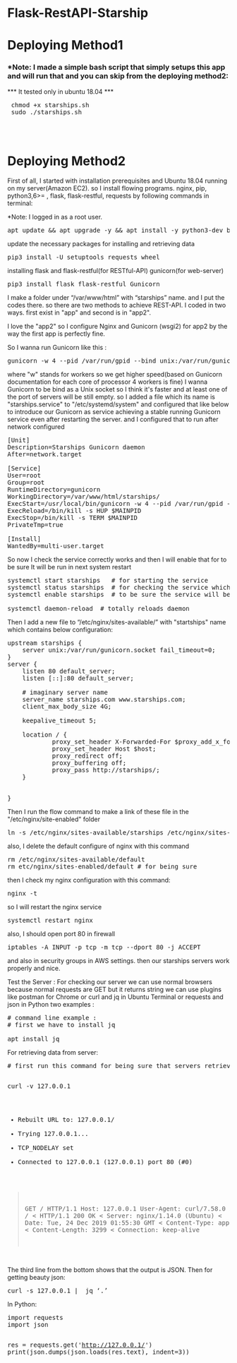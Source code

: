 # Flask-RestAPI-Starship
<h1>Deploying Method1</h1>
<h3>*Note: I made a simple bash script that simply setups this app and will run that and you can skip from the deploying method2:</h3>
    <p>*** It tested only in ubuntu 18.04 ***</p>
 <pre>
 chmod +x starships.sh
 sudo ./starships.sh
 </pre>
 <br/>
<h1>Deploying Method2</h2>
<p>First of all, I started with installation prerequisites and Ubuntu 18.04 running on my server(Amazon EC2). so I install flowing programs. nginx, pip, python3,6>= , flask, flask-restful, requests by following commands in terminal:</p>
<p>*Note: I logged in as a root user.</p>
<pre>
apt update && apt upgrade -y && apt install -y python3-dev build-essential python3-pip  nginx
</pre>
<p>update the necessary packages for installing and retrieving data</p>
<pre>
pip3 install -U setuptools requests wheel
</pre>
<p>installing flask and flask-restful(for RESTful-API) gunicorn(for web-server)</p>
<pre>
pip3 install flask flask-restful Gunicorn
</pre>

I make a folder under “/var/www/html” with “starships” name. and I put the codes there.
so there are two methods to achieve REST-API. I coded in two ways. first exist in "app" and second is in "app2".

I love the "app2" so I configure Nginx and Gunicorn (wsgi2) for app2 by the way the first app is perfectly fine.

So I wanna run Gunicorn like this :
<pre>
gunicorn -w 4 --pid /var/run/gpid --bind unix:/var/run/gunicorn.socket wsgi2:app
</pre>
where "w" stands for workers so we get higher speed(based on Gunicorn documentation for each core of processor 4 workers is fine)
I wanna Gunicorn to be bind as a Unix socket so I think it's faster and at least one of the port of servers will be still empty.
so I added a file which its name is "starships.service" to "/etc/systemd/system" and configured that like below to introduce our Gunicorn as service achieving a stable running Gunicorn service even after restarting the server. and I configured that to run after network configured
<pre>
[Unit]
Description=Starships Gunicorn daemon
After=network.target

[Service]
User=root
Group=root
RuntimeDirectory=gunicorn
WorkingDirectory=/var/www/html/starships/
ExecStart=/usr/local/bin/gunicorn -w 4 --pid /var/run/gpid --bind unix:/var/run/gunicorn.socket wsgi2:app
ExecReload=/bin/kill -s HUP $MAINPID
ExecStop=/bin/kill -s TERM $MAINPID
PrivateTmp=true

[Install]
WantedBy=multi-user.target
</pre>

So now I check the service correctly works and then I will enable that for to be sure It will be run in next system restart
<pre>
systemctl start starships   # for starting the service 
systemctl status starships  # for checking the service which is correct
systemctl enable starships  # to be sure the service will be run in next restarts

systemctl daemon-reload  # totally reloads daemon 
</pre>
Then I add a new file to “/etc/nginx/sites-available/” with "startships" name which contains below configuration:
<pre>
upstream starships {
    server unix:/var/run/gunicorn.socket fail_timeout=0;
}
server {
    listen 80 default_server;
    listen [::]:80 default_server;

    # imaginary server name
    server_name starships.com www.starships.com;
    client_max_body_size 4G;

    keepalive_timeout 5;

    location / {
            proxy_set_header X-Forwarded-For $proxy_add_x_forwarded_for;
            proxy_set_header Host $host;
            proxy_redirect off;
            proxy_buffering off;
            proxy_pass http://starships/;
    }


}
</pre>
Then I run the flow command to make a link of these file in the "/etc/nginx/site-enabled" folder 
<pre>
ln -s /etc/nginx/sites-available/starships /etc/nginx/sites-enabled/starships
</pre>

also, I delete the default configure of nginx with this command
<pre>
rm /etc/nginx/sites-available/default 
rm etc/nginx/sites-enabled/default # for being sure 
</pre>

then I check my nginx configuration with this command:
<pre>
nginx -t
</pre>
so I will restart the nginx service
<pre>
systemctl restart nginx
</pre>
also, I should open port 80 in firewall
<pre>
iptables -A INPUT -p tcp -m tcp --dport 80 -j ACCEPT
</pre>
and also in security groups in AWS settings.
then our starships servers work properly and nice. 

Test the Server :
   For checking our server we can use normal browsers because normal requests are GET but it returns string we can use plugins like postman for Chrome or curl and jq in Ubuntu Terminal or  requests and json in Python two examples :
<pre>
# command line example :
# first we have to install jq 

apt install jq 
</pre>
<p>For retrieving data from server:</p>
<pre>
# first run this command for being sure that servers retrieve json output :

curl -v 127.0.0.1 

* Rebuilt URL to: 127.0.0.1/
*   Trying 127.0.0.1...
* TCP_NODELAY set
* Connected to 127.0.0.1 (127.0.0.1) port 80 (#0)
> GET / HTTP/1.1
> Host: 127.0.0.1
> User-Agent: curl/7.58.0
> Accept: */*
< HTTP/1.1 200 OK
< Server: nginx/1.14.0 (Ubuntu)
< Date: Tue, 24 Dec 2019 01:55:30 GMT
< Content-Type: application/json
< Content-Length: 3299
< Connection: keep-alive
</pre>
The third line from the bottom shows that the output is JSON. 
Then for getting beauty json:
<pre>
curl -s 127.0.0.1 |  jq ‘.’ 
</pre>
In Python:
<pre>
import requests
import json

res = requests.get('http://127.0.0.1/')
print(json.dumps(json.loads(res.text), indent=3))
</pre>
